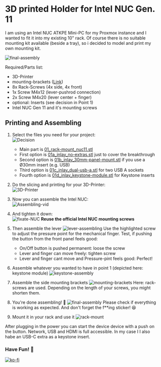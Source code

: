 # 3D printed Holder for Intel NUC Gen. 11

I am using an Intel NUC ATKPE Mini-PC for my Proxmox instance and I wanted to fit it into my existing 10" rack. Of course there is no suitable mounting kit available (beside a tray), so i decided to model and print my own mounting kit.

![final-assembly](Documentation/08_final-assembly.jpg)

Required/Parts list: 
- 3D-Printer
- mounting-brackets ([Link](https://www.lets-sell.de/netzwerk/lichtwellenleiter-lwl/installation-zubehoer/spleissboxen/zubehoer/19655/19-zoll-montageset-fuer-2-fach-lueftereinheit-grau))
- 8x Rack-Screws (4x side, 4x front)
- 1x Screw M4x12 (lever-pushrod connection)
- 2x Screw M4x20 (lever center + finger)
- optional: Inserts (see decision in Point 1)
- Intel NUC Gen 11 and it's mounting screws


## Printing and Assembling

1. Select the files you need for your project:  
![Decision](Documentation/01_decide.png)
   - Main part is [01_rack-mount_nuc11.stl](01_rack-mount_nuc11.stl)
   - First option is [01a_inlay_no-extras.stl](01a_inlay_no-extras.stl) just to cover the breakthrough
   - Second option is [01b_inlay_30mm-panel-mount.stl](01b_inlay_30mm-panel-mount.stl) if you use a Ø30mm insert (e.g. USB)
   - Third option is [01c_inlay_dual-usb-a.stl](01c_inlay_dual-usb-a.stl) for two USB A sockets
   - Fourth option is [01d_inlay_keystone-module.stl](01d_inlay_keystone-module.stl) for Keystone inserts

2. Do the slicing and printing for your 3D-Printer:  
![3D-Printer](Documentation/02_3D-print.jpg)

3. Now you can assemble the Intel NUC:  
![Assembling-vid](Documentation/03_assemble-NUC.gif)

4. And tighten it down:  
![fixate-NUC](Documentation/04_fixate-NUC.png)
**Reuse the official Intel NUC mounting screws**

5. Then assemble the lever
![lever-assembling](Documentation/05_assemble-Levers.png)
Use the highlighted screw to adjust the pressure point for the mechanical finger. Test, if pushing the button from the front panel feels good:
   - On/Off button is pushed permanent: loose the screw
   - Lever and finger can move freely: tighten screw
   - Lever and finger cant move and Pressure-pint feels good: Perfect!

6. Assemble whatever you wanted to have in point 1 (depicted here: keystone module)
![keystone-assembly](Documentation/06_assemble-keystone.png)

7. Assemble the side mounting brackets
![mounting-brackets](Documentation/07_assemble-mounting-brakets.png)
Here: rack-screws are used. Depending on the length of your screws, you might shorten them.

8. You're done assembling! 🎉
![final-assembly](Documentation/08_final-assembly.jpg)
Please check if everything is working as expected. And don't forget the f**ing sticker! 😆

9. Mount it in your rack and use it
![rack-mount](Documentation/09-mounted-in-rack.png)


After plugging in the power you can start the device device with a push on the button. Network, USB and HDMI is full accessible. In my case I I also habe an USB-C extra as a keystone insert.

### Have Fun! 🎉
[![ko-fi](https://ko-fi.com/img/githubbutton_sm.svg)](https://ko-fi.com/I3I4160K4Y)
